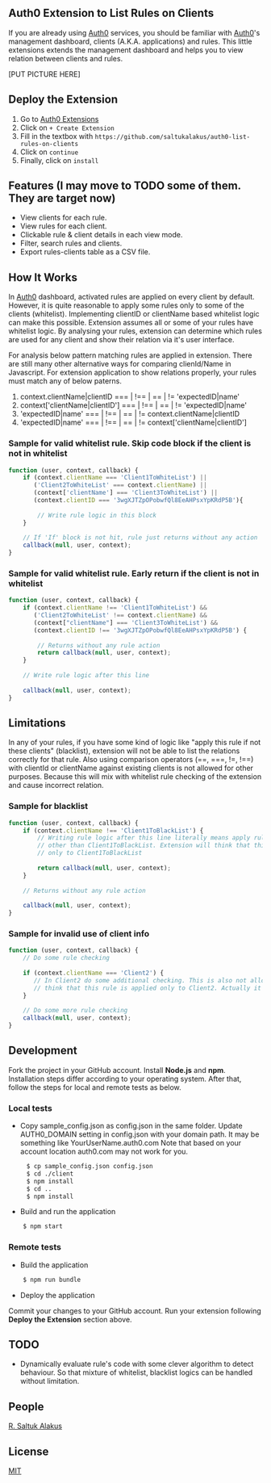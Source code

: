 ## Auth0 Extension to List Rules on Clients

If you are already using [Auth0](https://auth0.com) services, you should be familiar with [Auth0](https://auth0.com)'s 
management dashboard, clients (A.K.A. applications) and rules. This little extensions extends the management dashboard 
and helps you to view relation between clients and rules.

[PUT PICTURE HERE]

## Deploy the Extension
1. Go to [Auth0 Extensions](https://manage.auth0.com/#/extensions)
2. Click on `+ Create Extension`
3. Fill in the textbox with `https://github.com/saltukalakus/auth0-list-rules-on-clients`
4. Click on `continue`
5. Finally, click on `install`

## Features (I may move to TODO some of them. They are target now)
* View clients for each rule.
* View rules for each client.
* Clickable rule & client details in each view mode.
* Filter, search rules and clients.
* Export rules-clients table as a CSV file. 

## How It Works
In [Auth0](https://auth0.com) dashboard, activated rules are applied on every client by default. However, it is quite
reasonable to apply some rules only to some of the clients (whitelist). Implementing clientID or clientName based whitelist logic can make this possible. Extension assumes all or some of your rules have whitelist logic. By analysing your rules, extension can determine which rules are used for any client and show their relation via it's user interface. 

For analysis below pattern matching rules are applied in extension. There are still many other alternative ways for comparing clienId/Name in Javascript. For extension application to show relations properly, your rules must match any of below paterns.

1. context.clientName|clientID === | !== | == | != 'expectedID|name'
2. context['clientName|clientID'] === | !== | == | != 'expectedID|name'
3. 'expectedID|name' === | !== | == | != context.clientName|clientID
4. 'expectedID|name' === | !== | == | != context['clientName|clientID']

### Sample for valid whitelist rule. Skip code block if the client is not in whitelist

```javascript
function (user, context, callback) {
    if (context.clientName === 'Client1ToWhiteList') || 
       ('Client2ToWhiteList' === context.clientName) ||
       (context['clientName'] === 'Client3ToWhiteList') || 
       (context.clientID === '3wgXJTZpOPobwfQl8EeAHPsxYpKRdP5B'){
       
        // Write rule logic in this block
    }
    
    // If 'If' block is not hit, rule just returns without any action  
    callback(null, user, context);
}
```

### Sample for valid whitelist rule. Early return if the client is not in whitelist

```javascript
function (user, context, callback) {
    if (context.clientName !== 'Client1ToWhiteList') && 
       ('Client2ToWhiteList' !== context.clientName) &&
       (context["clientName"] === 'Client3ToWhiteList') &&
       (context.clientID !== '3wgXJTZpOPobwfQl8EeAHPsxYpKRdP5B') {
       
        // Returns without any rule action  
        return callback(null, user, context);
    }
    
    // Write rule logic after this line
    
    callback(null, user, context);
}
```

## Limitations
In any of your rules, if you have some kind of logic like "apply this rule if not these clients" (blacklist), extension will not be able to list the relations correctly for that rule. Also using comparison operators (==, ===, !=, !==) with clientId or clientName against existing clients is not allowed for other purposes. Because this will mix with whitelist rule checking of the extension and cause incorrect relation.   

### Sample for blacklist
```javascript
function (user, context, callback) {
    if (context.clientName !== 'Client1ToBlackList') {
        // Writing rule logic after this line literally means apply rule to all clients 
        // other than Client1ToBlackList. Extension will think that this rule is applied
        // only to Client1ToBlackList
        
        return callback(null, user, context);
    }
    
    // Returns without any rule action 
    
    callback(null, user, context);
}
```

### Sample for invalid use of client info
```javascript
function (user, context, callback) {
    // Do some rule checking
    
    if (context.clientName === 'Client2') {
       // In Client2 do some additional checking. This is also not allowed! Extesion will 
       // think that this rule is applied only to Client2. Actually it is running for all clients.
    }
    
    // Do some more rule checking
    callback(null, user, context);
}
```

## Development
Fork the project in your GitHub account. Install <b>Node.js</b> and <b>npm</b>. Installation steps differ 
according to your operating system. After that, follow the steps for local and remote tests as below.

### Local tests
* Copy sample_config.json as config.json in the same folder. Update AUTH0_DOMAIN setting in config.json with your domain path. It may be something like YourUserName.auth0.com Note that based on your account location auth0.com may not work for you. 

```bash
     $ cp sample_config.json config.json
     $ cd ./client
     $ npm install
     $ cd ..
     $ npm install
```

* Build and run the application

```bash
    $ npm start
```
### Remote tests

* Build the application

```bash
    $ npm run bundle
```

* Deploy the application

Commit your changes to your GitHub account. Run your extension following <b>Deploy the Extension</b> section above.

## TODO
* Dynamically evaluate rule's code with some clever algorithm to detect behaviour. So that mixture of whitelist, 
blacklist logics can be handled without limitation.

## People
[R. Saltuk Alakus](https://github.com/saltukalakus)

## License
[MIT](LICENSE)
